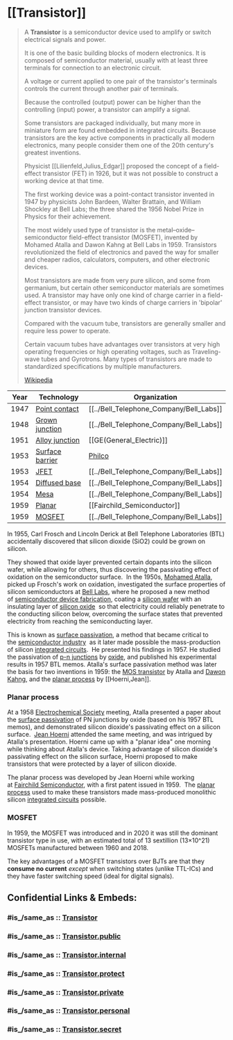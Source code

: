 
# [[Transistor]] 

> A **Transistor** is a semiconductor device 
> used to amplify or switch electrical signals and power. 
> 
> It is one of the basic building blocks of modern electronics. 
> It is composed of semiconductor material, 
> usually with at least three terminals for connection to an electronic circuit. 
> 
> A voltage or current applied to one pair of the transistor's terminals 
> controls the current through another pair of terminals. 
> 
> Because the controlled (output) power can be higher 
> than the controlling (input) power, a transistor can amplify a signal. 
> 
> Some transistors are packaged individually, 
> but many more in miniature form are found embedded in integrated circuits. 
> Because transistors are the key active components 
> in practically all modern electronics, many people consider them 
> one of the 20th century's greatest inventions.
>
> Physicist [[Lilienfeld,Julius_Edgar]] 
> proposed the concept of a field-effect transistor (FET) in 1926, 
> but it was not possible to construct a working device at that time. 
> 
> The first working device was a point-contact transistor invented in 1947 
> by physicists John Bardeen, Walter Brattain, and William Shockley at Bell Labs; 
> the three shared the 1956 Nobel Prize in Physics for their achievement. 
> 
> The most widely used type of transistor is the 
> metal–oxide–semiconductor field-effect transistor (MOSFET), 
> invented by Mohamed Atalla and Dawon Kahng at Bell Labs in 1959. 
> Transistors revolutionized the field of electronics 
> and paved the way for smaller and cheaper radios, calculators, computers, 
> and other electronic devices.
>
> Most transistors are made from very pure silicon, and some from germanium, 
> but certain other semiconductor materials are sometimes used. 
> A transistor may have only one kind of charge carrier in a field-effect transistor, 
> or may have two kinds of charge carriers in 'bipolar' junction transistor devices. 
> 
> Compared with the vacuum tube, transistors are generally smaller 
> and require less power to operate. 
> 
> Certain vacuum tubes have advantages over transistors 
> at very high operating frequencies or high operating voltages, 
> such as Traveling-wave tubes and Gyrotrons. 
> Many types of transistors are made to standardized specifications 
> by multiple manufacturers.
>
> [Wikipedia](https://en.wikipedia.org/wiki/Transistor)

| Year | Technology                                                                                               | Organization                                            |
| ---- | -------------------------------------------------------------------------------------------------------- | ------------------------------------------------------- |
| 1947 | [Point contact](https://en.wikipedia.org/wiki/Point-contact_transistor "Point-contact transistor")       | [[../Bell_Telephone_Company/Bell_Labs]]                                        |
| 1948 | [Grown junction](https://en.wikipedia.org/wiki/Grown-junction_transistor "Grown-junction transistor")    | [[../Bell_Telephone_Company/Bell_Labs]]                                        |
| 1951 | [Alloy junction](https://en.wikipedia.org/wiki/Alloy-junction_transistor "Alloy-junction transistor")    | [[GE(General_Electric)]]                                |
| 1953 | [Surface barrier](https://en.wikipedia.org/wiki/Surface-barrier_transistor "Surface-barrier transistor") | [Philco](https://en.wikipedia.org/wiki/Philco "Philco") |
| 1953 | [JFET](https://en.wikipedia.org/wiki/JFET "JFET")                                                        | [[../Bell_Telephone_Company/Bell_Labs]]                                        |
| 1954 | [Diffused base](https://en.wikipedia.org/wiki/Diffused-base_transistor "Diffused-base transistor")       | [[../Bell_Telephone_Company/Bell_Labs]]                                        |
| 1954 | [Mesa](https://en.wikipedia.org/wiki/Mesa_transistor "Mesa transistor")                                  | [[../Bell_Telephone_Company/Bell_Labs]]                                        |
| 1959 | [Planar](https://en.wikipedia.org/wiki/Planar_transistor "Planar transistor")                            | [[Fairchild_Semiconductor]]                             |
| 1959 | [MOSFET](https://en.wikipedia.org/wiki/MOSFET "MOSFET")                                                  | [[../Bell_Telephone_Company/Bell_Labs]]                                        |
In 1955, Carl Frosch and Lincoln Derick at Bell Telephone Laboratories (BTL) 
accidentally discovered that silicon dioxide (SiO2) could be grown on silicon. 

They showed that oxide layer prevented certain dopants into the silicon wafer, 
while allowing for others, thus discovering the passivating effect of oxidation on the semiconductor surface. 
In the 1950s, [Mohamed Atalla](https://en.wikipedia.org/wiki/Mohamed_Atalla "Mohamed Atalla"), picked up Frosch's work on oxidation, 
investigated the surface properties of silicon semiconductors at [Bell Labs](https://en.wikipedia.org/wiki/Bell_Labs "Bell Labs"), 
where he proposed a new method of [semiconductor device fabrication](https://en.wikipedia.org/wiki/Semiconductor_device_fabrication "Semiconductor device fabrication"), 
coating a [silicon wafer](https://en.wikipedia.org/wiki/Silicon_wafer "Silicon wafer") with an insulating layer of [silicon oxide](https://en.wikipedia.org/wiki/Silicon_oxide "Silicon oxide") 
so that electricity could reliably penetrate to the conducting silicon below, 
overcoming the surface states 
that prevented electricity from reaching the semiconducting layer. 

This is known as [surface passivation](https://en.wikipedia.org/wiki/Surface_passivation "Surface passivation"), 
a method that became critical to the [semiconductor industry](https://en.wikipedia.org/wiki/Semiconductor_industry "Semiconductor industry") 
as it later made possible the mass-production of silicon [integrated circuits](https://en.wikipedia.org/wiki/Integrated_circuit "Integrated circuit"). 
He presented his findings in 1957. 
He studied the passivation of [p-n junctions](https://en.wikipedia.org/wiki/P-n_junction "P-n junction") by [oxide](https://en.wikipedia.org/wiki/Oxide "Oxide"), 
and published his experimental results in 1957 BTL memos. 
Atalla's surface passivation method was later the basis for two inventions in 1959: 
the [MOS transistor](https://en.wikipedia.org/wiki/MOS_transistor "MOS transistor") by Atalla and [Dawon Kahng](https://en.wikipedia.org/wiki/Dawon_Kahng "Dawon Kahng"), 
and the [planar process](https://en.wikipedia.org/wiki/Planar_process "Planar process") by [[Hoerni,Jean]]. 

### Planar process 

At a 1958 [Electrochemical Society](https://en.wikipedia.org/wiki/Electrochemical_Society "Electrochemical Society") meeting, Atalla presented a paper about the [surface passivation](https://en.wikipedia.org/wiki/Surface_passivation "Surface passivation") of PN junctions by oxide (based on his 1957 BTL memos), 
and demonstrated silicon dioxide's passivating effect on a silicon surface. 
[Jean Hoerni](https://en.wikipedia.org/wiki/Jean_Hoerni "Jean Hoerni") attended the same meeting, and was intrigued by Atalla's presentation. 
Hoerni came up with a "planar idea" one morning while thinking about Atalla's device.
Taking advantage of silicon dioxide's passivating effect on the silicon surface, 
Hoerni proposed to make transistors that were protected by a layer of silicon dioxide.

The planar process was developed by Jean Hoerni 
while working at [Fairchild Semiconductor](https://en.wikipedia.org/wiki/Fairchild_Semiconductor "Fairchild Semiconductor"), with a first patent issued in 1959. 
The [planar process](https://en.wikipedia.org/wiki/Planar_process "Planar process") used to make these transistors 
made mass-produced monolithic silicon [integrated circuits](https://en.wikipedia.org/wiki/Integrated_circuit "Integrated circuit") possible.

### MOSFET 

In 1959, the MOSFET was introduced and 
in 2020 it was still the dominant transistor type in use, 
with an estimated total of 13 sextillion (13×10^21) MOSFETs 
manufactured between 1960 and 2018. 

The key advantages of a MOSFET transistors over BJTs are that 
they __consume no current__ _except_ when switching states (unlike TTL-ICs) 
and they have faster switching speed (ideal for digital signals).


## Confidential Links & Embeds: 

### #is_/same_as :: [Transistor](/_Standards/Society/Economics/Business/Business-Entity/IT~Company/Semiconductor-Industry/Transistor.md) 

### #is_/same_as :: [Transistor.public](/_public/Society/Economics/Business/Business-Entity/IT~Company/Semiconductor-Industry/Transistor.public.md) 

### #is_/same_as :: [Transistor.internal](/_internal/Society/Economics/Business/Business-Entity/IT~Company/Semiconductor-Industry/Transistor.internal.md) 

### #is_/same_as :: [Transistor.protect](/_protect/Society/Economics/Business/Business-Entity/IT~Company/Semiconductor-Industry/Transistor.protect.md) 

### #is_/same_as :: [Transistor.private](/_private/Society/Economics/Business/Business-Entity/IT~Company/Semiconductor-Industry/Transistor.private.md) 

### #is_/same_as :: [Transistor.personal](/_personal/Society/Economics/Business/Business-Entity/IT~Company/Semiconductor-Industry/Transistor.personal.md) 

### #is_/same_as :: [Transistor.secret](/_secret/Society/Economics/Business/Business-Entity/IT~Company/Semiconductor-Industry/Transistor.secret.md)

